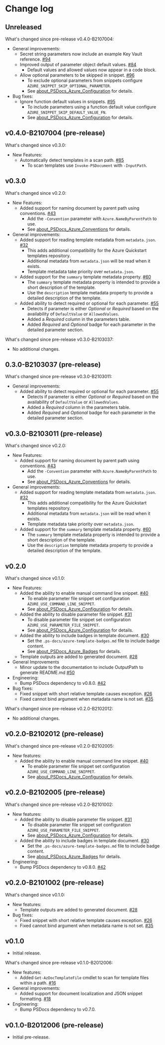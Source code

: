 # Change log

## Unreleased

What's changed since pre-release v0.4.0-B2107004:

- General improvements:
  - Secret string parameters now include an example Key Vault reference. [#94](https://github.com/Azure/PSDocs.Azure/issues/94)
  - Improved output of parameter object default values. [#84](https://github.com/Azure/PSDocs.Azure/issues/84)
    - Default values and allowed values now appear in a code block.
  - Allow optional parameters to be skipped in snippet. [#96](https://github.com/Azure/PSDocs.Azure/issues/96)
    - To exclude optional parameters from snippets configure `AZURE_SNIPPET_SKIP_OPTIONAL_PARAMETER`.
    - See [about_PSDocs_Azure_Configuration] for details.
- Bug fixes:
  - Ignore function default values in snippets. [#95](https://github.com/Azure/PSDocs.Azure/issues/95)
    - To include parameters using a function default value configure `AZURE_SNIPPET_SKIP_DEFAULT_VALUE_FN`.
    - See [about_PSDocs_Azure_Configuration] for details.

## v0.4.0-B2107004 (pre-release)

What's changed since v0.3.0:

- New Features:
  - Automatically detect templates in a scan path. [#85](https://github.com/Azure/PSDocs.Azure/issues/85)
    - To scan templates use `Invoke-PSDocument` with `-InputPath`.

## v0.3.0

What's changed since v0.2.0:

- New Features:
  - Added support for naming document by parent path using conventions. [#43](https://github.com/Azure/PSDocs.Azure/issues/43)
    - Add the `-Convention` parameter with `Azure.NameByParentPath` to use.
    - See [about_PSDocs_Azure_Conventions] for details.
- General improvements:
  - Added support for reading template metadata from `metadata.json`. [#32](https://github.com/Azure/PSDocs.Azure/issues/32)
    - This adds additional compatibility for the Azure Quickstart templates repository.
    - Additional metadata from `metadata.json` will be read when it exists.
    - Template metadata take priority over `metadata.json`.
  - Added support for the `summary` template metadata property. [#60](https://github.com/Azure/PSDocs.Azure/issues/60)
    - The `summary` template metadata property is intended to provide a short description of the template.
    - Use the `description` template metadata property to provide a detailed description of the template.
  - Added ability to detect required or optional for each parameter. [#55](https://github.com/Azure/PSDocs.Azure/issues/55)
    - Detects if parameter is either _Optional_ or _Required_ based on the availability of `DefaultValue` or `AllowedValues`.
    - Added a _Required_ column in the parameters table.
    - Added _Required_ and _Optional_ badge for each parameter in the detailed parameter section.

What's changed since pre-release v0.3.0-B2103037:

- No additional changes.

## 0.3.0-B2103037 (pre-release)

What's changed since pre-release v0.3.0-B2103011:

- General improvements:
  - Added ability to detect required or optional for each parameter. [#55](https://github.com/Azure/PSDocs.Azure/issues/55)
    - Detects if parameter is either _Optional_ or _Required_ based on the availability of `DefaultValue` or `AllowedValues`.
    - Added a _Required_ column in the parameters table.
    - Added _Required_ and _Optional_ badge for each parameter in the detailed parameter section.

## v0.3.0-B2103011 (pre-release)

What's changed since v0.2.0:

- New Features:
  - Added support for naming document by parent path using conventions. [#43](https://github.com/Azure/PSDocs.Azure/issues/43)
    - Add the `-Convention` parameter with `Azure.NameByParentPath` to use.
    - See [about_PSDocs_Azure_Conventions] for details.
- General improvements:
  - Added support for reading template metadata from `metadata.json`. [#32](https://github.com/Azure/PSDocs.Azure/issues/32)
    - This adds additional compatibility for the Azure Quickstart templates repository.
    - Additional metadata from `metadata.json` will be read when it exists.
    - Template metadata take priority over `metadata.json`.
  - Added support for the `summary` template metadata property. [#60](https://github.com/Azure/PSDocs.Azure/issues/60)
    - The `summary` template metadata property is intended to provide a short description of the template.
    - Use the `description` template metadata property to provide a detailed description of the template.

## v0.2.0

What's changed since v0.1.0:

- New Features:
  - Added the ability to enable manual command line snippet. [#40](https://github.com/Azure/PSDocs.Azure/issues/40)
    - To enable parameter file snippet set configuration `AZURE_USE_COMMAND_LINE_SNIPPET`.
    - See [about_PSDocs_Azure_Configuration] for details.
  - Added the ability to disable parameter file snippet. [#31](https://github.com/Azure/PSDocs.Azure/issues/31)
    - To disable parameter file snippet set configuration `AZURE_USE_PARAMETER_FILE_SNIPPET`.
    - See [about_PSDocs_Azure_Configuration] for details.
  - Added the ability to include badges in template document. [#30](https://github.com/Azure/PSDocs.Azure/issues/30)
    - Set the `.ps-docs/azure-template-badges.md` file to include badge content.
    - See [about_PSDocs_Azure_Badges] for details.
  - Template outputs are added to generated document. [#28](https://github.com/Azure/PSDocs.Azure/issues/28)
- General Improvements
  - Minor update to the documentation to include OutputPath to generate README.md [#50](https://github.com/Azure/PSDocs.Azure/issues/50)
- Engineering:
  - Bump PSDocs dependency to v0.8.0. [#42](https://github.com/Azure/PSDocs.Azure/issues/42)
- Bug fixes:
  - Fixed snippet with short relative template causes exception. [#26](https://github.com/Azure/PSDocs.Azure/issues/26)
  - Fixed cannot bind argument when metadata name is not set. [#35](https://github.com/Azure/PSDocs.Azure/issues/35)

What's changed since pre-release v0.2.0-B2102012:

- No additional changes.

## v0.2.0-B2102012 (pre-release)

What's changed since pre-release v0.2.0-B2102005:

- New features:
  - Added the ability to enable manual command line snippet. [#40](https://github.com/Azure/PSDocs.Azure/issues/40)
    - To enable parameter file snippet set configuration `AZURE_USE_COMMAND_LINE_SNIPPET`.
    - See [about_PSDocs_Azure_Configuration] for details.

## v0.2.0-B2102005 (pre-release)

What's changed since pre-release v0.2.0-B2101002:

- New features:
  - Added the ability to disable parameter file snippet. [#31](https://github.com/Azure/PSDocs.Azure/issues/31)
    - To disable parameter file snippet set configuration `AZURE_USE_PARAMETER_FILE_SNIPPET`.
    - See [about_PSDocs_Azure_Configuration] for details.
  - Added the ability to include badges in template document. [#30](https://github.com/Azure/PSDocs.Azure/issues/30)
    - Set the `.ps-docs/azure-template-badges.md` file to include badge content.
    - See [about_PSDocs_Azure_Badges] for details.
- Engineering:
  - Bump PSDocs dependency to v0.8.0. [#42](https://github.com/Azure/PSDocs.Azure/issues/42)

## v0.2.0-B2101002 (pre-release)

What's changed since v0.1.0:

- New features:
  - Template outputs are added to generated document. [#28](https://github.com/Azure/PSDocs.Azure/issues/28)
- Bug fixes:
  - Fixed snippet with short relative template causes exception. [#26](https://github.com/Azure/PSDocs.Azure/issues/26)
  - Fixed cannot bind argument when metadata name is not set. [#35](https://github.com/Azure/PSDocs.Azure/issues/35)

## v0.1.0

- Initial release.

What's changed since pre-release v0.1.0-B2012006:

- New features:
  - Added `Get-AzDocTemplateFile` cmdlet to scan for template files within a path. [#16](https://github.com/Azure/PSDocs.Azure/issues/16)
- General improvements:
  - Added support for document localization and JSON snippet formatting. [#18](https://github.com/Azure/PSDocs.Azure/issues/18)
- Engineering:
  - Bump PSDocs dependency to v0.7.0.

## v0.1.0-B2012006 (pre-release)

- Initial pre-release.

[about_PSDocs_Azure_Configuration]: docs/concepts/en-US/about_PSDocs_Azure_Configuration.md
[about_PSDocs_Azure_Badges]: docs/concepts/en-US/about_PSDocs_Azure_Badges.md
[about_PSDocs_Azure_Conventions]: docs/concepts/en-US/about_PSDocs_Azure_Conventions.md
